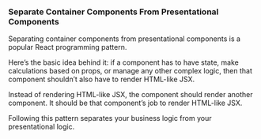 ### Separate Container Components From Presentational Components

Separating container components from presentational components is a popular React programming pattern.

Here’s the basic idea behind it: if a component has to have state, make calculations based on props, or manage any other complex logic, then that component shouldn’t also have to render HTML-like JSX.

Instead of rendering HTML-like JSX, the component should render another component. It should be that component’s job to render HTML-like JSX.

Following this pattern separates your business logic from your presentational logic.